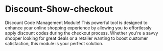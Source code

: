 # Discount-Show-checkout
 Discount Code Management Module! This powerful tool is designed to enhance your online shopping experience by allowing you to effortlessly apply discount codes during the checkout process. Whether you're a savvy shopper looking for great deals or a retailer wanting to boost customer satisfaction, this module is your perfect solution.
